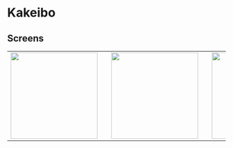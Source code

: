 # Kakeibo

## Screens
<table>
<tr>
<td><img src="https://user-images.githubusercontent.com/52287955/123285882-67c11200-d548-11eb-8c0e-466ed3f3690a.png" width=200><td>
<td><img src="https://user-images.githubusercontent.com/52287955/123285877-668fe500-d548-11eb-9128-0ab18cf1becb.png" width=200><td>
<td><img src="https://user-images.githubusercontent.com/52287955/123285861-6394f480-d548-11eb-90d1-e9a5833e7a2a.png" width=200><td>
<td><img src="https://user-images.githubusercontent.com/52287955/123285873-65f74e80-d548-11eb-8c4f-eb560404e513.png" width=200><td>
</tr>
</table>